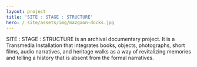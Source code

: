 ```yaml
---
layout: project
title: 'SITE : STAGE : STRUCTURE'
hero: /_site/assets/img/mazgaon-docks.jpg
---
```

SITE : STAGE : STRUCTURE is an archival documentary project. It is a Transmedia Installation that integrates books, objects, photographs, short films, audio narratives, and heritage walks as a way of revitalizing memories and telling a history that is absent from the formal narratives.

